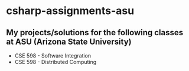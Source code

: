 # csharp-assignments-asu
## My projects/solutions for the following classes at ASU (Arizona State University)
- CSE 598 - Software Integration
- CSE 598 - Distributed Computing
